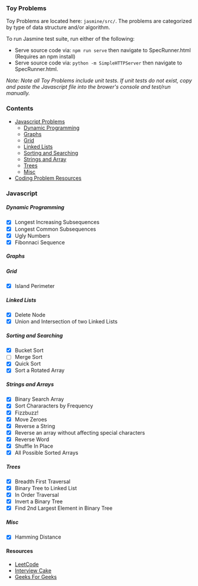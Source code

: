 ### Toy Problems

Toy Problems are located here: `jasmine/src/`. The problems are categorized by type of data structure and/or algorithm.

To run Jasmine test suite, run either of the following:
* Serve source code via: `npm run serve` then navigate to SpecRunner.html (Requires an npm install)
* Serve source code via: `python -m SimpleHTTPServer` then navigate to SpecRunner.html.

_Note: Note all Toy Problems include unit tests. If unit tests do not exist, copy and paste the
Javascript file into the brower's console and test/run manually._

### Contents
- [Javascript Problems](#javascript)
  - [Dynamic Programming](#dynamic-programming)
  - [Graphs](#graphs)
  - [Grid](#grid)
  - [Linked Lists](#linked-lists)
  - [Sorting and Searching](#sorting-and-searching)
  - [Strings and Array](#strings-and-arrays)
  - [Trees](#trees)
  - [Misc](#mis)
- [Coding Problem Resources](#resources)

### Javascript

##### Dynamic Programming
- [X] Longest Increasing Subsequences
- [X] Longest Common Subsequences
- [X] Ugly Numbers
- [X] Fibonnaci Sequence

##### Graphs

##### Grid
- [X] Island Perimeter

##### Linked Lists
- [X] Delete Node
- [X] Union and Intersection of two Linked Lists

##### Sorting and Searching
- [X] Bucket Sort
- [ ] Merge Sort
- [X] Quick Sort
- [X] Sort a Rotated Array

##### Strings and Arrays
- [X] Binary Search Array
- [X] Sort Chararacters by Frequency
- [X] Fizzbuzz!
- [X] Move Zeroes
- [X] Reverse a String
- [X] Reverse an array without affecting special characters
- [X] Reverse Word
- [X] Shuffle In Place
- [X] All Possible Sorted Arrays

##### Trees
- [X] Breadth First Traversal
- [X] Binary Tree to Linked List
- [X] In Order Traversal
- [X] Invert a Binary Tree
- [X] Find 2nd Largest Element in Binary Tree

##### Misc
- [X] Hamming Distance


#### Resources
- [LeetCode](https://leetcode.com/)
- [Interview Cake](https://interviewcake.com)
- [Geeks For Geeks](http://www.geeksforgeeks.org/top-algorithms-and-data-structures-for-competitive-programming/)

